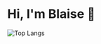 # Hi, I'm Blaise 👋  
![Top Langs](https://github-readme-stats.vercel.app/api/top-langs/?username=blazeonitch&layout=compact&theme=vision-friendly-dark)


<!---
blazeonitch/blazeonitch is a ✨ special ✨ repository because its `README.md` (this file) appears on your GitHub profile.
You can click the Preview link to take a look at your changes.
--->
